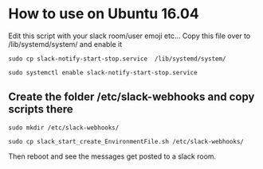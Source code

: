 # How to use on Ubuntu 16.04

Edit this script with your slack room/user emoji etc...
Copy this file over to /lib/systemd/system/ and enable it

`sudo cp slack-notify-start-stop.service  /lib/systemd/system/`

`sudo systemctl enable slack-notify-start-stop.service`


## Create the folder /etc/slack-webhooks and copy scripts there

`sudo mkdir /etc/slack-webhooks/`

`sudo cp slack_start_create_EnvironmentFile.sh /etc/slack-webhooks/`


Then reboot and see the messages get posted to a slack room.
